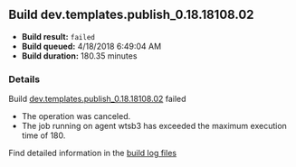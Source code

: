 ## Build dev.templates.publish_0.18.18108.02
- **Build result:** `failed`
- **Build queued:** 4/18/2018 6:49:04 AM
- **Build duration:** 180.35 minutes
### Details
Build [dev.templates.publish_0.18.18108.02](https://winappstudio.visualstudio.com/web/build.aspx?pcguid=a4ef43be-68ce-4195-a619-079b4d9834c2&builduri=vstfs%3a%2f%2f%2fBuild%2fBuild%2f25513) failed

+ The operation was canceled.
+ The job running on agent wtsb3 has exceeded the maximum execution time of 180.

Find detailed information in the [build log files](https://uwpctdiags.blob.core.windows.net/buildlogs/dev.templates.publish_0.18.18108.02_logs.zip)
